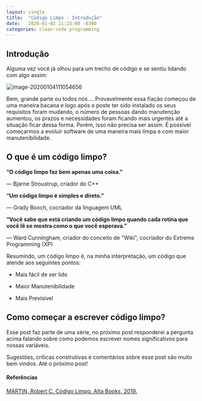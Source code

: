 ```yaml
---
layout: single
title:  "Código Limpo - Introdução"
date:   2020-01-02 21:23:00 -0300
categories: clean-code programming
---
```


## Introdução

Alguma vez você já olhou para um trecho de código e se sentiu lidando com algo assim:

![image-20200104111054656](C:\Users\Vinícius\AppData\Roaming\Typora\typora-user-images\image-20200104111054656.png)



Bem, grande parte ou todos nós…. Provavelmente essa fiação começou de uma maneira bacana e logo após o poste ter sido instalado os seus requisitos foram mudando, o número de pessoas dando manutenção aumentou, os prazos e necessidades foram ficando mais urgentes até a situação ficar dessa forma. Porém, isso não precisa ser assim. É possível começarmos a evoluir software de uma maneira mais limpa e com maior manutenibilidade.

## O que é um código limpo?

**“O código limpo faz bem apenas uma coisa.”**

— Bjarne Stroustrup, criador do C++

**“Um código limpo é simples e direto.”**

— Grady Booch, cocriador da linguagem UML

**“Você sabe que está criando um código limpo quando cada rotina que você lê se mostra como o que você esperava.”**

— Ward Cunningham, criador do conceito de "Wiki", cocriador do Extreme Programming (XP)



Resumindo, um código limpo é, na minha interpretação, um código que atende aos seguintes pontos:

* Mais fácil de ser lido

* Maior Manutenibilidade

* Mais Previsível

## Como começar a escrever código limpo?

Esse post faz parte de uma série, no próximo post responderei a pergunta acima falando sobre como podemos escrever nomes significativos para nossas variáveis.

Sugestões, críticas construtivas e comentários sobre esse post são muito bem vindos. Até o próximo post!



#### Referências

[MARTIN, Robert C. Código Limpo. Alta Books, 2019.](https://amzn.to/39ExBZl)

